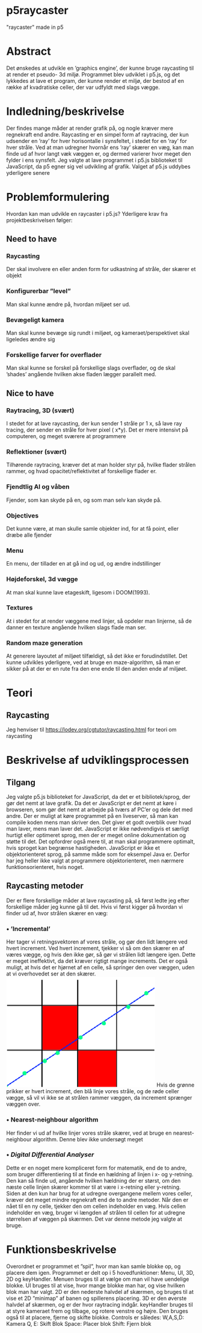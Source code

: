 # p5raycaster
"raycaster" made in p5
# Abstract
Det ønskedes at udvikle en ’graphics engine’, der kunne bruge raycasting til at render et pseudo-
3d miljø. Programmet blev udviklet i p5.js, og det lykkedes at lave et program, der kunne render
et miljø, der bestod af en række af kvadratiske celler, der var udfyldt med slags vægge.
# Indledning/beskrivelse
Der findes mange måder at render grafik på, og nogle kræver mere regnekraft end andre.
Raycasting er en simpel form af raytracing, der kun udsender en ’ray’ for hver horisontalle i
synsfeltet, i stedet for en ’ray’ for hver stråle. Ved at man udregner hvornår ens ’ray’ skærer en
væg, kan man finde ud af hvor langt væk væggen er, og dermed varierer hvor meget den fylder i
ens synsfelt. Jeg valgte at lave programmet i p5.js biblioteket til JavaScript, da p5 egner sig vel
udvikling af grafik. Valget af p5.js uddybes yderligere senere
# Problemformulering
Hvordan kan man udvikle en raycaster i p5.js?
Yderligere krav fra projektbeskrivelsen følger:
## Need to have
### Raycasting
Der skal involvere en eller anden form for udkastning af stråle, der skærer et objekt
### Konfigurerbar ”level”
Man skal kunne ændre på, hvordan miljøet ser ud.
### Bevægeligt kamera
Man skal kunne bevæge sig rundt i miljøet, og kameraet/perspektivet skal ligeledes ændre sig
### Forskellige farver for overflader
Man skal kunne se forskel på forskellige slags overflader, og de skal ’shades’ angående hvilken
akse fladen lægger parallelt med.
## Nice to have
### Raytracing, 3D (svært)
I stedet for at lave raycasting, der kun sender 1 stråle pr 1 x, så lave ray tracing, der sender en
stråle for hver pixel ( x*y). Det er mere intensivt på computeren, og meget sværere at
programmere
### Reflektioner (svært)
Tilhørende raytracing, kræver det at man holder styr på, hvilke flader strålen rammer, og hvad
opacitet/reflektivitet af forskellige flader er.
### Fjendtlig AI og våben
Fjender, som kan skyde på en, og som man selv kan skyde på.
### Objectives
Det kunne være, at man skulle samle objekter ind, for at få point, eller dræbe alle fjender
### Menu
En menu, der tillader en at gå ind og ud, og ændre indstillinger
### Højdeforskel, 3d vægge
At man skal kunne lave etageskift, ligesom i DOOM(1993).
### Textures
At i stedet for at render væggene med linjer, så opdeler man linjerne, så de danner en texture
angående hvilken slags flade man ser.
### Random maze generation
At generere layoutet af miljøet tilfældigt, så det ikke er forudindstillet. Det kunne udvikles
yderligere, ved at bruge en maze-algorithm, så man er sikker på at der er en rute fra den ene ende
til den anden ende af miljøet.
# Teori
## Raycasting
Jeg henviser til https://lodev.org/cgtutor/raycasting.html for teori om raycasting
# Beskrivelse af udviklingsprocessen
## Tilgang
Jeg valgte p5.js biblioteket for JavaScript, da det er et bibliotek/sprog, der gør det nemt at lave
grafik. Da det er JavaScript er det nemt at køre i browseren, som gør det nemt at arbejde på tværs
af PC’er og dele det med andre. Der er muligt at køre programmet på en liveserver, så man kan
compile koden mens man skriver den. Det giver et godt overblik over hvad man laver, mens man
laver det. JavaScript er ikke nødvendigvis et særligt hurtigt eller optimeret sprog, men der er
meget online dokumentation og støtte til det. Det opfordrer også mere til, at man skal
programmere optimalt, hvis sproget kan begrænse hastigheden. JavaScript er ikke et
objektorienteret sprog, på samme måde som for eksempel Java er. Derfor har jeg heller ikke
valgt at programmere objektorienteret, men nærmere funktionsorienteret, hvis noget.
## Raycasting metoder
Der er flere forskellige måder at lave raycasting på, så først ledte jeg efter forskellige måder jeg
kunne gå til det. Hvis vi først kigger på hvordan vi finder ud af, hvor strålen skærer en væg:
### • ’Incremental’
Her tager vi retningsvektoren af vores stråle, og gør den lidt længere ved hvert increment.
Ved hvert increment, tjekker vi så om den skærer en af væres vægge, og hvis den ikke gør, så
gør vi strålen lidt længere igen.
Dette er meget ineffektivt, da det kræver rigtigt mange increments. Det er også muligt, at
hvis det er hjørnet af en celle, så springer den over væggen, uden at vi overhovedet ser at
den skærer.
![Linear](linear.png)
Hvis de grønne prikker er hvert increment, den blå linje vores stråle, og de røde celler vægge,
så vil vi ikke se at strålen rammer væggen, da increment sprænger væggen over.
### • Nearest-neighbour algorithm
Her finder vi ud af hvilke linjer vores stråle skærer, ved at bruge en nearest-neighbour
algorithm. Denne blev ikke undersøgt meget
### • ***Digital Differential Analyser***
Dette er en noget mere kompliceret form for matematik, end de to andre, som bruger
differentiering til at finde en hældning af linjen i x- og y-retning. Den kan så finde ud,
angående hvilken hældning der er størst, om den næste celle linjen skærer kommer til at være
i x-retning eller y-retning. Siden at den kun har brug for at udregne overgangene mellem
vores celler, kræver det meget mindre regnekraft end de to andre metoder. Når den er nået til
en ny celle, tjekker den om cellen indeholder en væg. Hvis cellen indeholder en væg, bruger
vi længden af strålen til cellen for at udregne størrelsen af væggen på skærmen. Det var
denne metode jeg valgte at bruge.
# Funktionsbeskrivelse
Overordnet er programmet et ”spil”, hvor man kan samle blokke op, og placere dem igen.
Programmet er delt op i 5 hovedfunktioner: Menu, UI, 3D, 2D og keyHandler.
Menuen bruges til at vælge om man vil have uendelige blokke.
UI bruges til at vise, hvor mange blokke man har, og vise hvilken blok man har valgt.
2D er den nederste halvdel af skærmen, og bruges til at vise et 2D ”minimap” af banen og
spillerens placering.
3D er den øverste halvdel af skærmen, og er der hvor raytracing indgår.
keyHandler bruges til at styre kameraet frem og tilbage, og rotere venstre og højre. Den bruges
også til at placere, fjerne og skifte blokke.
Controls er således:
W,A,S,D: Kamera
Q, E: Skift Blok
Space: Placer blok
Shift: Fjern blok
